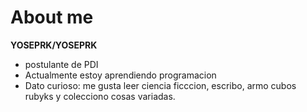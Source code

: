 # About me


**YOSEPRK/YOSEPRK** 

- postulante de PDI
- Actualmente estoy aprendiendo programacion
- Dato curioso: me gusta leer ciencia ficccion, escribo, armo cubos rubyks y colecciono cosas variadas.
